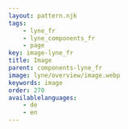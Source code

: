 ```yaml
---
layout: pattern.njk
tags: 
    - lyne_fr
    - lyne_components_fr
    - page
key: image-lyne_fr
title: Image
parent: components-lyne_fr
image: lyne/overview/image.webp
keywords: image
order: 270
availablelanguages: 
    - de
    - en
---
```

